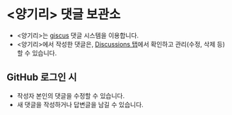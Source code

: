 # <양기리> 댓글 보관소

- <양기리>는 [giscus](https://giscus.app) 댓글 시스템을 이용합니다.
- <양기리>에서 작성한 댓글은, [Discussions 탭](https://github.com/zepine/comments-for-inanseong/discussions)에서 확인하고 관리(수정, 삭제 등)할 수 있습니다.

## GitHub 로그인 시
- 작성자 본인의 댓글을 수정할 수 있습니다.
- 새 댓글을 작성하거나 답변글을 남길 수 있습니다.
